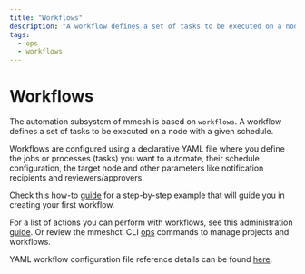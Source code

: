 ```yaml
---
title: "Workflows"
description: "A workflow defines a set of tasks to be executed on a node with a given schedule."
tags:
  - ops
  - workflows
---
```


# Workflows

The automation subsystem of mmesh is based on `workflows`. A workflow defines a set of tasks to be executed on a node with a given schedule.

Workflows are configured using a declarative YAML file where you define the jobs or processes (tasks) you want to automate, their schedule configuration, the target node and other parameters like notification recipients and reviewers/approvers.

Check this how-to [guide](workflow-basics.md) for a step-by-step example that will guide you in creating your first workflow.

For a list of actions you can perform with workflows, see this administration [guide](adm-workflows.md). Or review the mmeshctl CLI [ops](mmeshctl-automation.md) commands to manage projects and workflows.

YAML workflow configuration file reference details can be found [here](workflow.yml.md).
